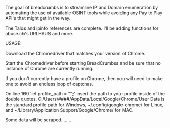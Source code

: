 The goal of breadcrumbs is to streamline IP and Domain enumeration by automating the use of available OSINT tools while avoiding any Pay to Play API's that might get in the way.

The Talos and ipinfo references are complete. I'll be adding functions for abuse.ch's URLHAUS and more.

USAGE:

Download the Chromedriver that matches your version of Chrome.

Start the Chromedriver before starting BreadCrumbss and be sure that no instance of Chrome are currently running.

If you don't currently have a profile on Chrome, then you will need to make one to avoid an endless loop of captchas.

On line 160 'let profile_path = "";' insert the path to your profile inside of the double quotes. C:/Users/####/AppData/Local/Google/Chrome/User Data is the standard profile path for Windows, ~/.config/google-chrome/ for Linux, and ~/Library/Application Support/Google/Chrome/ for MAC.


Some data will be scraped........
